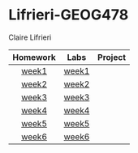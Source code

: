 # Lifrieri-GEOG478
Claire Lifrieri

| Homework | Labs | Project |
| :------: |:----:| :------:|
| [week1](homework/week1)| [week1](labs/week1) |  |
| [week2](homework/week2)| [week2](labs/week2) |  |
| [week3](homework/week3)| [week3](labs/week3) |  |
| [week4](homework/week4)| [week4](labs/week4) |  |
| [week5](homework/week5)| [week5](labs/week5) |  |
| [week6](homework/week6)| [week6](labs/week6) |  |
